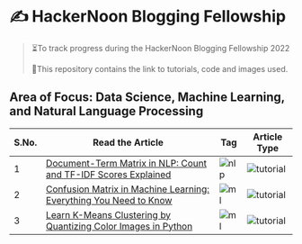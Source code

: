 # ✍ HackerNoon Blogging Fellowship
> ⏳To track progress during the HackerNoon Blogging Fellowship 2022
>
> 📁This repository contains the link to tutorials, code and images used.

## Area of Focus: Data Science, Machine Learning, and Natural Language Processing


| S.No.| Read the Article | Tag| Article Type|
|------|---------|---------|------|
|1| [Document-Term Matrix in NLP: Count and TF-IDF Scores Explained](https://hackernoon.com/document-term-matrix-in-nlp-count-and-tf-idf-scores-explained)|![nlp](https://img.shields.io/badge/%F0%9F%93%91-Natural%20Language%20Processing-ff69b4)|![tutorial](https://img.shields.io/badge/%E2%96%B6%EF%B8%8F-Tutorial%20-yellowgreen)|
|2| [Confusion Matrix in Machine Learning: Everything You Need to Know](https://hackernoon.com/confusion-matrix-in-machine-learning-everything-you-need-to-know)|![ml](https://img.shields.io/badge/%F0%9F%A7%A9-Machine%20Learning-blue)|![tutorial](https://img.shields.io/badge/%E2%96%B6%EF%B8%8F-Tutorial%20-yellowgreen)|
|3|[Learn K-Means Clustering by Quantizing Color Images in Python](https://hackernoon.com/learn-k-means-clustering-by-quantizing-color-images-in-python)|![ml](https://img.shields.io/badge/%F0%9F%A7%A9-Machine%20Learning-blue)|![tutorial](https://img.shields.io/badge/%E2%96%B6%EF%B8%8F-Tutorial%20-yellowgreen)|

